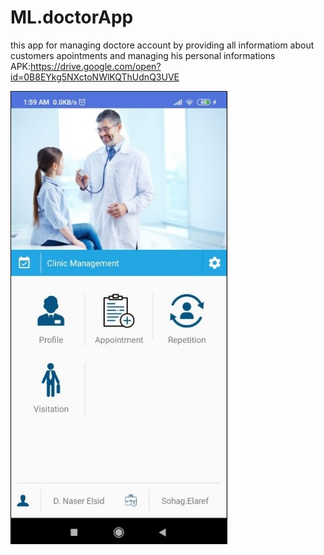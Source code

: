 # ML.doctorApp
this app for managing doctore account by providing all informatiom about customers apointments and managing his personal informations
APK:https://drive.google.com/open?id=0B8EYkg5NXctoNWlKQThUdnQ3UVE




![alt text](https://github.com/muslimadille/ML.doctorApp/blob/master/1.jpg "Logo Title Text 1")
 

